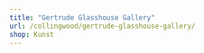 ```yaml
---
title: "Gertrude Glasshouse Gallery"
url: /collingwood/gertrude-glasshouse-gallery/
shop: Kunst
---
```

